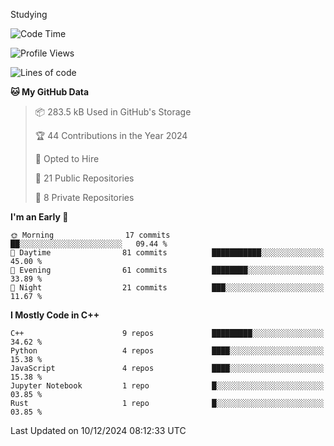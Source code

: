 Studying

<!--START_SECTION:waka-->
![Code Time](http://img.shields.io/badge/Code%20Time-0%20secs-blue)

![Profile Views](http://img.shields.io/badge/Profile%20Views-0-blue)

![Lines of code](https://img.shields.io/badge/From%20Hello%20World%20I%27ve%20Written-14.9%20thousand%20lines%20of%20code-blue)

**🐱 My GitHub Data** 

> 📦 283.5 kB Used in GitHub's Storage 
 > 
> 🏆 44 Contributions in the Year 2024
 > 
> 💼 Opted to Hire
 > 
> 📜 21 Public Repositories 
 > 
> 🔑 8 Private Repositories 
 > 
**I'm an Early 🐤** 

```text
🌞 Morning                17 commits          ██░░░░░░░░░░░░░░░░░░░░░░░   09.44 % 
🌆 Daytime                81 commits          ███████████░░░░░░░░░░░░░░   45.00 % 
🌃 Evening                61 commits          ████████░░░░░░░░░░░░░░░░░   33.89 % 
🌙 Night                  21 commits          ███░░░░░░░░░░░░░░░░░░░░░░   11.67 % 
```


**I Mostly Code in C++** 

```text
C++                      9 repos             █████████░░░░░░░░░░░░░░░░   34.62 % 
Python                   4 repos             ████░░░░░░░░░░░░░░░░░░░░░   15.38 % 
JavaScript               4 repos             ████░░░░░░░░░░░░░░░░░░░░░   15.38 % 
Jupyter Notebook         1 repo              █░░░░░░░░░░░░░░░░░░░░░░░░   03.85 % 
Rust                     1 repo              █░░░░░░░░░░░░░░░░░░░░░░░░   03.85 % 
```




 Last Updated on 10/12/2024 08:12:33 UTC
<!--END_SECTION:waka-->
<!--
**daniel-junhui/daniel-junhui** is a ✨ _special_ ✨ repository because its `README.md` (this file) appears on your GitHub profile.

Here are some ideas to get you started:

- 🔭 I’m currently working on ...
- 🌱 I’m currently learning ...
- 👯 I’m looking to collaborate on ...
- 🤔 I’m looking for help with ...
- 💬 Ask me about ...
- 📫 How to reach me: ...
- 😄 Pronouns: ...
- ⚡ Fun fact: ...
-->
